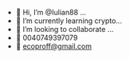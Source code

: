 - 👋 Hi, I’m @Iulian88 ...
- 🌱 I’m currently learning crypto...
- 💞️ I’m looking to collaborate ...
- 📲 0040749397079
- 📧 ecoproff@gmail.com

